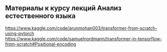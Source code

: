 ## Материалы к курсу лекций Анализ естественного языка

https://www.kaggle.com/code/arunmohan003/transformer-from-scratch-using-pytorch
https://www.kaggle.com/code/samuelnordmann/transformer-in-tensorflow-from-scratch#Positional-encoding
